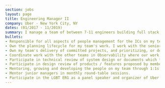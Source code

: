 ```yaml
---
section: jobs
layout: page
title: Engineering Manager II
company: Uber - New York City, NY
dates: (01/2017 - 11/2019)
summary: I manage a team of between 7-11 engineers building full stack applications for Observability at Uber. This includes monitoring, alerting, dashboarding, and metric querying applications used by all engineers at Uber.
bullets:
- Responsible for all aspects of people management for the ICs on my team - on-boarding, hiring, separating, performance review, and individual goal setting.
- Own the planning lifecycle for my team's work. I work with the senior technical ICs on my team and stakeholders outside of the team to determine the deliverables for each half.
- Own my team's delivery of committed projects, and prioritizing, or de-prioritizing, work as business needs change unexpectedly, or the capacity of my team changes through hiring or attrition.
- Coordinate work with the other teams in Observability where our work and their's will be complementary.
- Participate in technical review of system design or documents which the members of my team produce.
- Participate in design review of products / features proposed by members of my team.
- Mentoring, growing and developing the people on my team through 1:1s, project assignments, goal setting and rotations.
- Mentor junior managers in monthly round-table sessions.
- Participate in the LGBT ERG as a panel speaker and organizer of Uber's NYC Pride March contingent.
---
```

